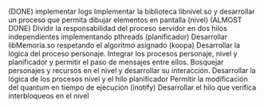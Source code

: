 (DONE) implementar logs
Implementar la biblioteca libnivel.so y desarrollar un proceso que permita dibujar elementos en pantalla (nivel)
(ALMOST DONE) Dividir la responsabilidad del proceso servidor en dos hilos independientes implementando pthreads (planificador)
Desarrollar libMemoria.so respetando el algoritmo asignado (koopa)
Desarrollar la lógica del proceso personaje.
Integrar los procesos personaje, nivel y planificador y permitir el paso de mensajes entre ellos. Bosquejar personajes y recursos en el nivel y desarrollar su interacción.
Desarrollar la lógica de los procesos nivel y el hilo planificador
Permitir la modificación del quantum en tiempo de ejecución (inotify)
Desarrollar el hilo que verifica interbloqueos en el nivel

